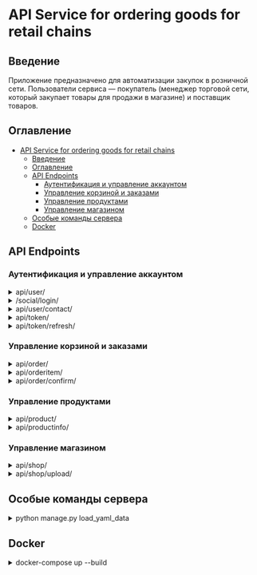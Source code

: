 # API Service for ordering goods for retail chains

## Введение
Приложение предназначено для автоматизации закупок в розничной сети. Пользователи сервиса — покупатель (менеджер торговой сети, который закупает товары для продажи в магазине) и поставщик товаров.

## Оглавление
- [API Service for ordering goods for retail chains](#api-service-for-ordering-goods-for-retail-chains)
  - [Введение](#введение)
  - [Оглавление](#оглавление)
  - [API Endpoints](#api-endpoints)
    - [Аутентификация и управление аккаунтом](#аутентификация-и-управление-аккаунтом)
    - [Управление корзиной и заказами](#управление-корзиной-и-заказами)
    - [Управление продуктами](#управление-продуктами)
    - [Управление магазином](#управление-магазином)
  - [Особые команды сервера](#особые-команды-сервера)
  - [Docker](#docker)


## API Endpoints

### Аутентификация и управление аккаунтом

<details>
<summary> api/user/</summary>
  <details>
  <summary>[GET] api/user/(id) - Просмотр профиля</summary>
  Скрытый текст
  </details>
  <details>
  <summary>[POST] api/user/ - Регистрация нового пользователя</summary>
  Скрытый текст
  </details>
  <details>
  <summary>[PATCH] api/user/(id) - Обновление учетных данных </summary>
  Скрытый текст
  </details>
  <details>
  <summary> [DELETE] api/user/(id) - Удаление учетной записи </summary>
  </details>
</details>

<details>
<summary>/social/login/</summary>

  - /social/login/vk-oauth2/ - Для регистрации и входа через вк
  - /social/login/google-oauth2/ - Для регистрации и входа через Google
</details>

<details>
<summary>api/user/contact/</summary>
  <details>
  <summary>[GET] api/user/contact/(id) - Посмотреть контактную информацию</summary>
  TEXT
  </details>
  <details>
  <summary>[PATCH] api/user/contact/(id) - Обновить контактную информацию</summary>
  TEXT
  </details>

</details>

<details>
<summary>api/token/</summary>
  <details>
  <summary>[POST] api/token/ -Получить токены </summary>
  TEXT
  </details>
</details>

<details>
<summary>api/token/refresh/</summary>
  <details>
  <summary>[POST] api/token/refresh/ - Обновить токен</summary>
  TEXT
  </details>
</details>

### Управление корзиной и заказами

<details>
<summary>api/order/</summary>
  <details>
  <summary>[GET] api/order/ - Посмотреть заказы</summary>
  TEXT
  </details>
</details>

<details>
<summary>api/orderitem/</summary>
  <details>
  <summary>[GET] api/orderitem/ - Посмотреть предметы заказов</summary>
  TEXT
  </details>
  <details>
  <summary>[POST] api/orderitem/ - Добавить предмет в корзину</summary>
  TEXT
  </details>
  <details>
  <summary>[PATCH] api/orderitem/ - Обновить предмет заказа</summary>
  TEXT
  </details>
  <details>
  <summary>[DELETE] api/orderitem/ - Удалить предмет из корзины</summary>
  TEXT
  </details>
</details>

<details>
<summary>api/order/confirm/</summary>
 
  <details>
  <summary>[POST] api/order/confirm/ - Подтвердить заказ</summary>
  TEXT
  </details>

</details>

### Управление продуктами
<details>
<summary>api/product/</summary>
  <details>
  <summary>[GET] api/product/ - Получить список продуктов</summary>
  TEXT
  </details>
  <details>
  <summary>[POST] api/product/ - Добавить продукт</summary>
  TEXT
  </details>
  <details>
  <summary>[PATCH] api/product/(id) - Изменить продукт</summary>
  TEXT
  </details>
  <details>
  <summary>[DELETE] api/product/(id) - удалить продукт</summary>
  TEXT
  </details>
</details>

<details>
<summary>api/productinfo/</summary>
  <details>
  <summary>[GET] api/productinfo/(id) - Получить информацию о продукте </summary>
  TEXT
  </details>
  <details>
  <summary>[PATCH] api/productinfo/(id) - Изменить информацию о проекте</summary>
  TEXT
  </details>
</details>

### Управление магазином

<details>
<summary>api/shop/</summary>
  <details>
  <summary>[GET] api/shop/ - Получить список магазинов</summary>
  TEXT
  </details>
  <details>
  <summary>[PATCH] api/shop/ - Обновить информацию о магазине</summary>
  TEXT
  </details>
</details>

<details>
<summary>api/shop/upload/</summary>

<details>
<summary>[POST] /shop/upload/     - Загрузить файл на сервер</summary>  

- Authorization: Bearer

- Content-Type: multipart/form-data

- Content-Disposition: attachment; filename=shop.yaml
</details>

</details>


## Особые команды сервера

<details>
<summary>python manage.py load_yaml_data</summary>

Команда предназначена для загрузки yaml файла в базу данных.

флаги:

 -p, --path указывает путь к файлу, по умолчанию ищет файлы .yaml в коренной директории.

 -u, --user назначает пользователя владельцем магазина из файла

</details>

## Docker
<details>
<summary> docker-compose up --build </summary>
</details>